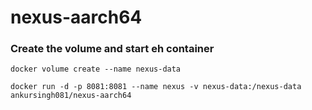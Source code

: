 # nexus-aarch64
### Create the volume and start eh container


`docker volume create --name nexus-data`

`docker run -d -p 8081:8081 --name nexus -v nexus-data:/nexus-data ankursingh081/nexus-aarch64`

